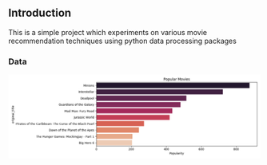 ## Introduction
This is a simple project which experiments on various movie recommendation techniques using python data processing packages

### Data


![List of popular movies](popular_movies.png)